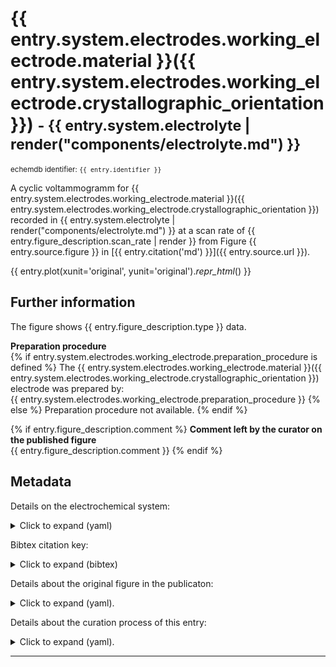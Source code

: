 # {{ entry.system.electrodes.working_electrode.material }}({{ entry.system.electrodes.working_electrode.crystallographic_orientation }}) <small>- {{ entry.system.electrolyte | render("components/electrolyte.md") }}</small>
<small>echemdb identifier: `{{ entry.identifier }}`</small>  

A cyclic voltammogramm for 
{{ entry.system.electrodes.working_electrode.material }}({{ entry.system.electrodes.working_electrode.crystallographic_orientation }}) 
recorded in 
{{ entry.system.electrolyte | render("components/electrolyte.md") }}
at a scan rate of 
{{ entry.figure_description.scan_rate | render }}
from Figure 
{{ entry.source.figure }} 
in 
[{{ entry.citation('md') }}]({{ entry.source.url }}).

<!-- TODO: It would be great if we could toggle between SI and original units. See #104. -->
<!-- TODO: Format plots. See #104. -->
{{ entry.plot(xunit='original', yunit='original')._repr_html_() }}


<!-- TODO: Make download link work, i.e., build .zip package and link to it here. See #104. 
[Download datapackage with ID-XXXXXXXX](#TODO)
-->

## Further information
The figure shows {{ entry.figure_description.type }} data.

**Preparation procedure**  
{% if entry.system.electrodes.working_electrode.preparation_procedure is defined %}
The {{ entry.system.electrodes.working_electrode.material }}({{ entry.system.electrodes.working_electrode.crystallographic_orientation }}) electrode was prepared by:  
{{ entry.system.electrodes.working_electrode.preparation_procedure }}
{% else %}
Preparation procedure not available.
{% endif %}

{% if entry.figure_description.comment %}
**Comment left by the curator on the published figure**  
{{ entry.figure_description.comment }}
{% endif %}

## Metadata
Details on the electrochemical system:
<details>
<summary>Click to expand (yaml)</summary>

```yaml
{{ entry.system.yaml }}
```
</details>

Bibtex citation key:
<details>
<summary>Click to expand (bibtex)</summary>

```bibtex
{{ entry.bibliography.to_string('bibtex') }}
```
</details>

Details about the original figure in the publicaton:
<details>
<summary>Click to expand (yaml).</summary>

```yaml
{{ entry.figure_description.yaml }}
```
</details>


Details about the curation process of this entry:
<details>
<summary>Click to expand (yaml).</summary>

```yaml
{{ entry.curation.yaml }}
```
</details>

----

<!-- TODO: Insert links to other data which are plotted in the same figure and/or even add a plot with all data from that figure. See #104 -->
